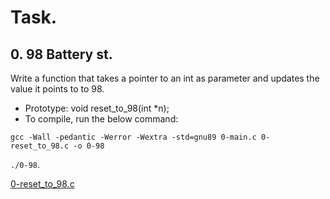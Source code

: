 # Task.
## 0. 98 Battery st.
Write a function that takes a pointer to an int as parameter and updates the value it points to to 98.

* Prototype: void reset_to_98(int *n);
* To compile, run the below command:

`gcc -Wall -pedantic -Werror -Wextra -std=gnu89 0-main.c 0-reset_to_98.c -o 0-98`

`./0-98`.

[0-reset_to_98.c](0-reset_to_98.c)
